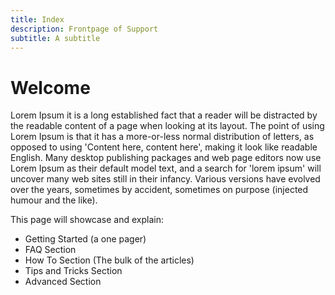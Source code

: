 ```yaml
---
title: Index
description: Frontpage of Support
subtitle: A subtitle
---
```

# Welcome
Lorem Ipsum it is a long established fact that a reader will be distracted by the readable content of a page when looking at its layout. The point of using Lorem Ipsum is that it has a more-or-less normal distribution of letters, as opposed to using 'Content here, content here', making it look like readable English. Many desktop publishing packages and web page editors now use Lorem Ipsum as their default model text, and a search for 'lorem ipsum' will uncover many web sites still in their infancy. Various versions have evolved over the years, sometimes by accident, sometimes on purpose (injected humour and the like).

This page will showcase and explain:
- Getting Started (a one pager)
- FAQ Section
- How To Section (The bulk of the articles)
- Tips and Tricks Section
- Advanced Section
